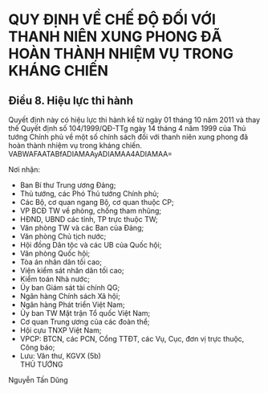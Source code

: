 # QUY ĐỊNH VỀ CHẾ ĐỘ ĐỐI VỚI THANH NIÊN XUNG PHONG ĐÃ HOÀN THÀNH NHIỆM VỤ TRONG KHÁNG CHIẾN

## Điều 8. Hiệu lực thi hành  
Quyết định này có hiệu lực thi hành kể từ ngày 01 tháng 10 năm 2011 và thay thế Quyết định số 104/1999/QĐ-TTg ngày 14 tháng 4 năm 1999 của Thủ tướng Chính phủ về một số chính sách đối với thanh niên xung phong đã hoàn thành nhiệm vụ trong kháng chiến.  
  VABWAFAATABfADIAMAAyADIAMAA4ADIAMAA=    
  
Nơi nhận: 
- Ban Bí thư Trung ương Đảng; 
- Thủ tướng, các Phó Thủ tướng Chính phủ; 
- Các Bộ, cơ quan ngang Bộ, cơ quan thuộc CP; 
- VP BCĐ TW về phòng, chống tham nhũng; 
- HĐND, UBND các tỉnh, TP trực thuộc TW; 
- Văn phòng TW và các Ban của Đảng; 
- Văn phòng Chủ tịch nước; 
- Hội đồng Dân tộc và các UB của Quốc hội; 
- Văn phòng Quốc hội; 
- Tòa án nhân dân tối cao; 
- Viện kiểm sát nhân dân tối cao; 
- Kiểm toán Nhà nước; 
- Ủy ban Giám sát tài chính QG; 
- Ngân hàng Chính sách Xã hội; 
- Ngân hàng Phát triển Việt Nam; 
- Ủy ban TW Mặt trận Tổ quốc Việt Nam; 
- Cơ quan Trung ương của các đoàn thể; 
- Hội cựu TNXP Việt Nam; 
- VPCP: BTCN, các PCN, Cổng TTĐT, các Vụ, Cục, đơn vị trực thuộc, Công báo; 
- Lưu: Văn thư, KGVX (5b)    
THỦ TƯỚNG 
 
 
 
 
Nguyễn Tấn Dũng